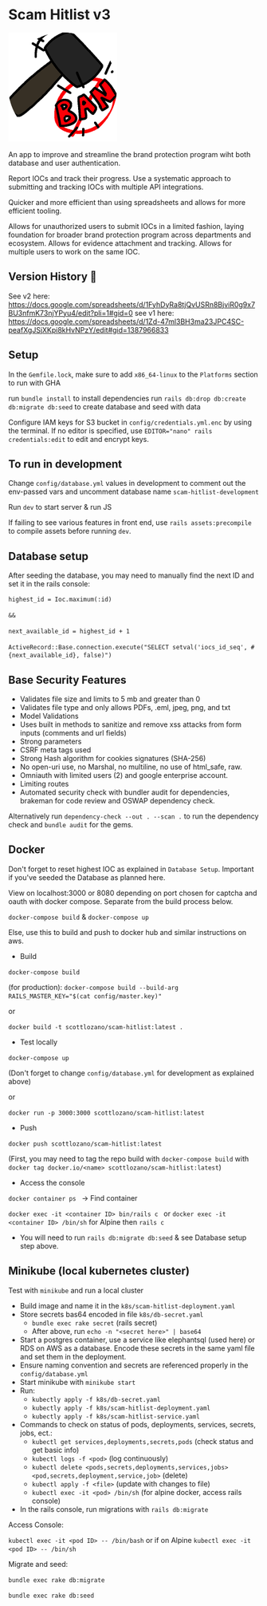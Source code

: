 # Scam Hitlist v3

![Spam Banned Icon](https://github.com/AngelLozan/scam-hitlist/blob/main/app/assets/images/ban.png?raw=true)

An app to improve and streamline the brand protection program wiht both database and user authentication.

Report IOCs and track their progress. Use a systematic approach to submitting and tracking IOCs with multiple API integrations.

Quicker and more efficient than using spreadsheets and allows for more efficient tooling.

Allows for unauthorized users to submit IOCs in a limited fashion, laying foundation for broader brand protection program across departments and ecosystem. Allows for evidence attachment and tracking. Allows for multiple users to work on the same IOC.

## Version History 🥲

See v2 here: https://docs.google.com/spreadsheets/d/1FyhDyRa8tjQvUSRn8BjviR0g9x7BU3nfmK73njYPyu4/edit?pli=1#gid=0
see v1 here: https://docs.google.com/spreadsheets/d/1Zd-47ml3BH3ma23JPC4SC-peafXgJSjXKpi8kHvNPzY/edit#gid=1387966833


## Setup

In the `Gemfile.lock`, make sure to add `x86_64-linux` to the `Platforms` section to run with GHA

run `bundle install` to install dependencies
run `rails db:drop db:create db:migrate db:seed` to create database and seed with data

Configure IAM keys for S3 bucket in `config/credentials.yml.enc` by using the terminal. If no editor is specified, use `EDITOR="nano" rails credentials:edit` to edit and encrypt keys. 

## To run in development

Change `config/database.yml` values in development to comment out the env-passed vars and uncomment database name `scam-hitlist-development`

Run `dev` to start server & run JS

If failing to see various features in front end, use `rails assets:precompile` to compile assets before running `dev`.


## Database setup

After seeding the database, you may need to manually find the next ID and set it in the rails console:

```
highest_id = Ioc.maximum(:id)

&&

next_available_id = highest_id + 1

ActiveRecord::Base.connection.execute("SELECT setval('iocs_id_seq', #{next_available_id}, false)")
```

## Base Security Features

- Validates file size and limits to 5 mb and greater than 0
- Validates file type and only allows PDFs, .eml, jpeg, png, and txt
- Model Validations
- Uses built in methods to sanitize and remove xss attacks from form inputs (comments and url fields)
- Strong parameters
- CSRF meta tags used
- Strong Hash algorithm for cookies signatures (SHA-256)
- No open-uri use, no Marshal, no multiline, no use of html_safe, raw.
- Omniauth with limited users (2) and google enterprise account.
- Limiting routes
- Automated security check with bundler audit for dependencies, brakeman for code review and OSWAP dependency check. 

Alternatively run `dependency-check --out . --scan .` to run the dependency check and `bundle audit` for the gems. 

## Docker

Don't forget to reset highest IOC as explained in `Database Setup`. Important if you've seeded the Database as planned here. 

View on localhost:3000 or 8080 depending on port chosen for captcha and oauth with docker compose. Separate from the build process below. 

`docker-compose build` & `docker-compose up`

Else, use this to build and push to docker hub and similar instructions on aws. 

- Build

`docker-compose build`

(for production): `docker-compose build --build-arg RAILS_MASTER_KEY="$(cat config/master.key)"`


or

`docker build -t scottlozano/scam-hitlist:latest .`

- Test locally

`docker-compose up`

(Don't forget to change `config/database.yml` for development as explained above)

or

`docker run -p 3000:3000 scottlozano/scam-hitlist:latest`


- Push 

`docker push scottlozano/scam-hitlist:latest`

(First, you may need to tag the repo build with `docker-compose build` with `docker tag docker.io/<name> scottlozano/scam-hitlist:latest`)

- Access the console

`docker container ps ` -> Find container

`docker exec -it <container ID> bin/rails c ` or `docker exec -it <container ID> /bin/sh` for Alpine then `rails c` 

- You will need to run `rails db:migrate db:seed` & see Database setup step above. 

## Minikube (local kubernetes cluster)

Test with `minikube` and run a local cluster

- Build image and name it in the `k8s/scam-hitlist-deployment.yaml`
- Store secrets bas64 encoded in file `k8s/db-secret.yaml`
  + `bundle exec rake secret` (rails secret)
  + After above, run `echo -n "<secret here>" | base64`
- Start a postgres container, use a service like elephantsql (used here) or RDS on AWS as a database. Encode these secrets in the same yaml file and set them in the deployment.
- Ensure naming convention and secrets are referenced properly in the `config/database.yml`
- Start minikube with `minikube start`
- Run:
  + `kubectly apply -f k8s/db-secret.yaml`
  + `kubectly apply -f k8s/scam-hitlist-deployment.yaml`
  + `kubectly apply -f k8s/scam-hitlist-service.yaml`
- Commands to check on status of pods, deployments, services, secrets, jobs, ect.:
  + `kubectl get services,deployments,secrets,pods` (check status and get basic info)
  + `kubectl logs -f <pod>` (log continuously)
  + `kubectl delete <pods,secrets,deployments,services,jobs> <pod,secrets,deployment,service,job>` (delete)
  + `kubectl apply -f <file>` (update with changes to file)
  + `kubectl exec -it <pod> /bin/sh` (for alpine docker, access rails console)
- In the rails console, run migrations with `rails db:migrate`

Access Console:

`kubectl exec -it <pod ID> -- /bin/bash` or if on Alpine `kubectl exec -it <pod ID> -- /bin/sh`

 Migrate and seed:

 `bundle exec rake db:migrate`

 `bundle exec rake db:seed`

